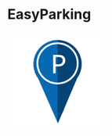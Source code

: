 # EasyParking
<img src="static/assets/images/EasyParking.png" style="max-width:200px;max-height:200px;"/>
